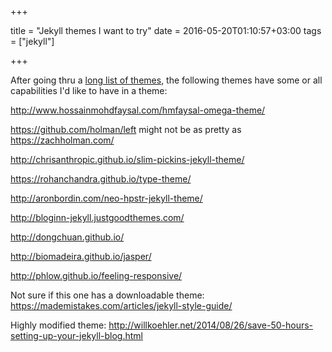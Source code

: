 +++

title = "Jekyll themes I want to try"
date = 2016-05-20T01:10:57+03:00
tags = ["jekyll"]

+++

After going thru a [long list of themes](https://github.com/jekyll/jekyll/wiki/Themes), the following themes have some or all capabilities I'd like to have in a theme:
<!--more-->

<http://www.hossainmohdfaysal.com/hmfaysal-omega-theme/>

<https://github.com/holman/left> might not be as pretty as <https://zachholman.com/>

<http://chrisanthropic.github.io/slim-pickins-jekyll-theme/>

<https://rohanchandra.github.io/type-theme/>

<http://aronbordin.com/neo-hpstr-jekyll-theme/>

<http://bloginn-jekyll.justgoodthemes.com/>

<http://dongchuan.github.io/>

<http://biomadeira.github.io/jasper/>

<http://phlow.github.io/feeling-responsive/>

Not sure if this one has a downloadable theme: <https://mademistakes.com/articles/jekyll-style-guide/>

Highly modified theme: <http://willkoehler.net/2014/08/26/save-50-hours-setting-up-your-jekyll-blog.html>
